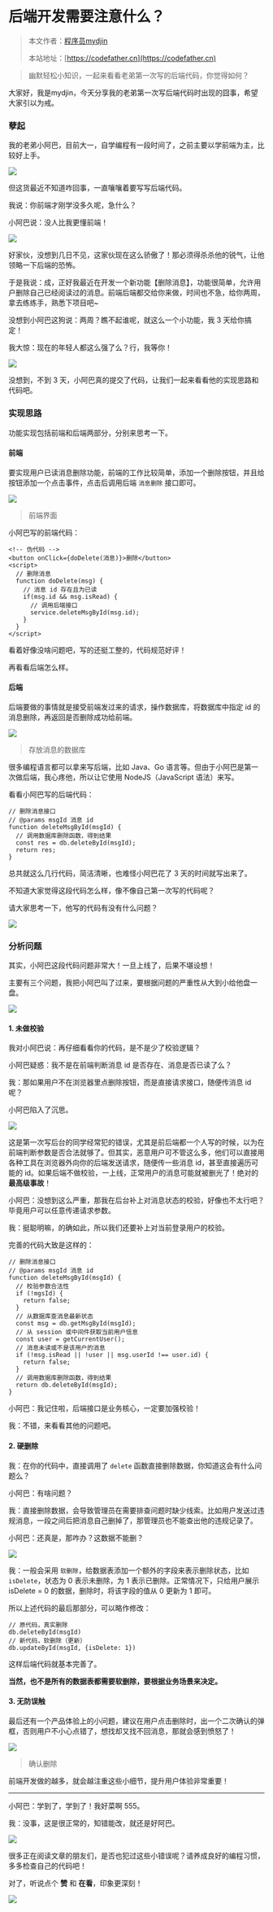 # 后端开发需要注意什么？

> 本文作者：[程序员mydjin](https://yuyuanweb.feishu.cn/wiki/Abldw5WkjidySxkKxU2cQdAtnah)
>
> 本站地址：[https://codefather.cn](https://codefather.cn)

> 幽默轻松小知识，一起来看看老弟第一次写的后端代码，你觉得如何？

大家好，我是mydjin，今天分享我的老弟第一次写后端代码时出现的囧事，希望大家引以为戒。

### 孽起

我的老弟小阿巴，目前大一，自学编程有一段时间了，之前主要以学前端为主，比较好上手。

![](https://pic.yupi.icu/5563/202311061007519.jpeg)

但这货最近不知道咋回事，一直嚷嚷着要写写后端代码。

我说：你前端才刚学没多久呢，急什么？

小阿巴说：没人比我更懂前端！

![](https://pic.yupi.icu/5563/202311061007505.png)

好家伙，没想到几日不见，这家伙现在这么骄傲了！那必须得杀杀他的锐气，让他领略一下后端的恐怖。

于是我说：成，正好我最近在开发一个新功能【删除消息】，功能很简单，允许用户删除自己已经阅读过的消息。前端后端都交给你来做，时间也不急，给你两周，拿去练练手，熟悉下项目吧~

没想到小阿巴这狗说：两周？瞧不起谁呢，就这么一个小功能，我 3 天给你搞定！

我大惊：现在的年轻人都这么强了么？行，我等你！

![](https://pic.yupi.icu/5563/202311061007670.png)

没想到，不到 3 天，小阿巴真的提交了代码，让我们一起来看看他的实现思路和代码吧。

### 实现思路

功能实现包括前端和后端两部分，分别来思考一下。

#### 前端

要实现用户已读消息删除功能，前端的工作比较简单，添加一个删除按钮，并且给按钮添加一个点击事件，点击后调用后端 `消息删除` 接口即可。

![](https://pic.yupi.icu/5563/202311061007575.png)

> 前端界面

小阿巴写的前端代码：

```
<!-- 伪代码 -->
<button onClick={doDelete(消息)}>删除</button>
<script>
  // 删除消息
  function doDelete(msg) {
    // 消息 id 存在且为已读
    if(msg.id && msg.isRead) {
      // 调用后端接口
      service.deleteMsgById(msg.id);
    }
  }
</script>
```

看着好像没啥问题吧，写的还挺工整的，代码规范好评！

再看看后端怎么样。

#### 后端

后端要做的事情就是接受前端发过来的请求，操作数据库，将数据库中指定 id 的消息删除，再返回是否删除成功给前端。

![](https://pic.yupi.icu/5563/202311061007562.png)

> 存放消息的数据库

很多编程语言都可以拿来写后端，比如 Java、Go 语言等。但由于小阿巴是第一次做后端，我心疼他，所以让它使用 NodeJS（JavaScript 语法）来写。

看看小阿巴写的后端代码：

```
// 删除消息接口
// @params msgId 消息 id
function deleteMsgById(msgId) {
  // 调用数据库删除函数，得到结果
  const res = db.deleteById(msgId);
  return res;
}
```

总共就这么几行代码，简洁清晰，也难怪小阿巴花了 3 天的时间就写出来了。

不知道大家觉得这段代码怎么样，像不像自己第一次写的代码呢？

请大家思考一下，他写的代码有没有什么问题？

![](https://pic.yupi.icu/5563/202311061007698.png)

### 分析问题

其实，小阿巴这段代码问题非常大！一旦上线了，后果不堪设想！

主要有三个问题，我把小阿巴叫了过来，要根据问题的严重性从大到小给他盘一盘。

![](https://pic.yupi.icu/5563/202311061007206.png)

#### 1. 未做校验

我对小阿巴说：再仔细看看你的代码，是不是少了校验逻辑？

小阿巴疑惑：我不是在前端判断消息 id 是否存在、消息是否已读了么？

我：那如果用户不在浏览器里点删除按钮，而是直接请求接口，随便传消息 id 呢？

小阿巴陷入了沉思。

![](https://pic.yupi.icu/5563/202311061007212.png)

这是第一次写后台的同学经常犯的错误，尤其是前后端都一个人写的时候，以为在前端判断参数是否合法就够了。但其实，恶意用户可不管这么多，他们可以直接用各种工具在浏览器外向你的后端发送请求，随便传一些消息 id，甚至直接遍历可能的 id。如果后端不做校验，一上线，正常用户的消息可能就被删光了！绝对的 **最高级事故**！

小阿巴：没想到这么严重，那我在后台补上对消息状态的校验，好像也不太行吧？毕竟用户可以任意传递请求参数。

我：挺聪明嘛，的确如此，所以我们还要补上对当前登录用户的校验。

完善的代码大致是这样的：

```
// 删除消息接口
// @params msgId 消息 id
function deleteMsgById(msgId) {
  // 校验参数合法性
  if (!mgsId) {
    return false;
  }
  // 从数据库查消息最新状态
  const msg = db.getMsgById(msgId);
  // 从 session 或中间件获取当前用户信息
  const user = getCurrentUser();
  // 消息未读或不是该用户的消息
  if (!msg.isRead || !user || msg.userId !== user.id) {
    return false;
  }
  // 调用数据库删除函数，得到结果
  return db.deleteById(msgId);
}
```

小阿巴：我记住啦，后端接口是业务核心，一定要加强校验！

我：不错，来看看其他的问题吧。

#### 2. 硬删除

我：在你的代码中，直接调用了 `delete` 函数直接删除数据，你知道这会有什么问题么？

小阿巴：有啥问题？

我：直接删除数据，会导致管理员在需要排查问题时缺少线索。比如用户发送过违规消息，一段之间后把消息自己删掉了，那管理员也不能查出他的违规记录了。

小阿巴：还真是，那咋办？这数据不能删？

![](https://pic.yupi.icu/5563/202311061007339.png)

我：一般会采用 `软删除`，给数据表添加一个额外的字段来表示删除状态，比如 `isDelete`，状态为 0 表示未删除，为 1 表示已删除。正常情况下，只给用户展示 isDelete = 0 的数据，删除时，将该字段的值从 0 更新为 1 即可。

所以上述代码的最后那部分，可以略作修改：

```
// 原代码，真实删除
db.deleteById(msgId)
// 新代码，软删除（更新）
db.updateById(msgId, {isDelete: 1})
```

这样后端代码就基本完善了。

**当然，也不是所有的数据表都需要软删除，要根据业务场景来决定。**

#### 3. 无防误触

最后还有一个产品体验上的小问题，建议在用户点击删除时，出一个二次确认的弹框，否则用户不小心点错了，想找却又找不回消息，那就会感到愤怒了！

![](https://pic.yupi.icu/5563/202311061007233.png)

> 确认删除

前端开发做的越多，就会越注重这些小细节，提升用户体验非常重要！



------



小阿巴：学到了，学到了！我好菜啊 555。

我：没事，这是很正常的，知错能改，就还是好阿巴。

![](https://pic.yupi.icu/5563/202311061007693.png)

很多正在阅读文章的朋友们，是否也犯过这些小错误呢？请养成良好的编程习惯，多多检查自己的代码吧！

对了，听说点个 **赞** 和 **在看**，印象更深刻！

![](https://pic.yupi.icu/5563/202311061007924.png)